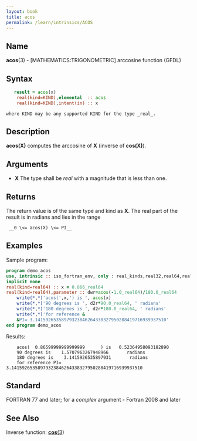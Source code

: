 ```yaml
---
layout: book
title: acos
permalink: /learn/intrinsics/ACOS
---
```

## __Name__
__acos__(3) - \[MATHEMATICS:TRIGONOMETRIC\] arccosine function
(GFDL)

## __Syntax__
```fortran
   result = acos(x)
    real(kind=KIND),elemental  :: acos
    real(kind=KIND),intent(in) :: x
```
    where KIND may be any supported KIND for the type _real_.

## __Description__

__acos(X)__ computes the arccosine of __X__ (inverse of __cos(X)__).

## __Arguments__

  - __X__
    The type shall be _real_ with a magnitude that is less than one.
## __Returns__

The return value is of the same type and kind as __X__. The real part of the
result is in radians and lies in the range

     __0 \<= acos(X) \<= PI__

## __Examples__
Sample program:
```fortran
program demo_acos
use, intrinsic :: iso_fortran_env, only : real_kinds,real32,real64,real128
implicit none
real(kind=real64) :: x = 0.866_real64
real(kind=real64),parameter :: dwr=acos(-1.0_real64)/180.0_real64
    write(*,*)'acos(',x,') is ', acos(x)
    write(*,*)'90 degrees is ', d2r*90.0_real64, ' radians'
    write(*,*)'180 degrees is ', d2r*180.0_real64, ' radians'
    write(*,*)'for reference &
    &PI= 3.14159265358979323846264338327950288419716939937510'
end program demo_acos
```
Results:
```
    acos(  0.86599999999999999      ) is   0.52364958093182890
    90 degrees is    1.5707963267948966       radians
    180 degrees is    3.1415926535897931       radians
    for reference PI= 3.14159265358979323846264338327950288419716939937510
```
## __Standard__
FORTRAN 77 and later; for a _complex_ argument - Fortran 2008 and later

## __See Also__
Inverse function: [__cos__(3](COS))
